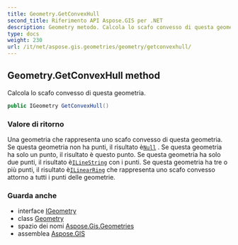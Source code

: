 ```yaml
---
title: Geometry.GetConvexHull
second_title: Riferimento API Aspose.GIS per .NET
description: Geometry metodo. Calcola lo scafo convesso di questa geometria.
type: docs
weight: 230
url: /it/net/aspose.gis.geometries/geometry/getconvexhull/
---
```

## Geometry.GetConvexHull method

Calcola lo scafo convesso di questa geometria.

```csharp
public IGeometry GetConvexHull()
```

### Valore di ritorno

Una geometria che rappresenta uno scafo convesso di questa geometria. Se questa geometria non ha punti, il risultato è[`Null`](../null/) . Se questa geometria ha solo un punto, il risultato è questo punto. Se questa geometria ha solo due punti, il risultato è[`ILineString`](../../ilinestring/) con i punti. Se questa geometria ha tre o più punti, il risultato è[`ILinearRing`](../../ilinearring/) che rappresenta uno scafo convesso attorno a tutti i punti delle geometrie.

### Guarda anche

* interface [IGeometry](../../igeometry/)
* class [Geometry](../)
* spazio dei nomi [Aspose.Gis.Geometries](../../geometry/)
* assemblea [Aspose.GIS](../../../)


